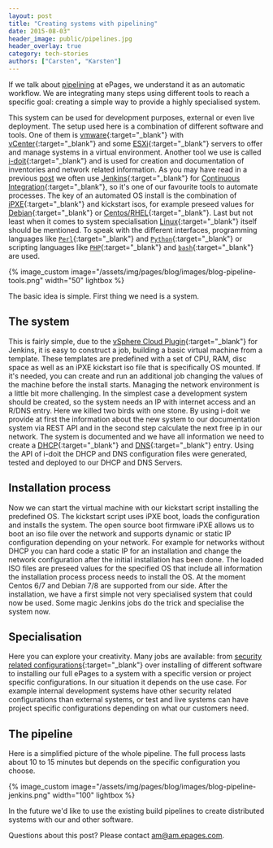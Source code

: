 ```yaml
---
layout: post
title: "Creating systems with pipelining"
date: 2015-08-03"
header_image: public/pipelines.jpg
header_overlay: true
category: tech-stories
authors: ["Carsten", "Karsten"]
---
```


If we talk about [pipelining](https://en.wikipedia.org/wiki/Pipeline_(software)) at ePages, we understand it as an automatic workflow.
We are integrating many steps using different tools to reach a specific goal: creating a simple way to provide a highly specialised system.

This system can be used for development purposes, external or even live deployment.
The setup used here is a combination of different software and tools.
One of them is [vmware](http://www.vmware.com/){:target="_blank"} with [vCenter](https://www.vmware.com/products/vcenter-server){:target="_blank"} and some [ESXi](https://www.vmware.com/products/vsphere/features/esxi-hypervisor){:target="_blank"} servers to offer and manage systems in a virtual environment.
Another tool we use is called [i-doit](https://www.i-doit.com/en/){:target="_blank"} and is used for creation and documentation of inventories and network related information.
As you may have read in a previous [post](/blog/tech-stories/infrastructure-as-code-automating-jenkins/) we often use [Jenkins](https://jenkins-ci.org/){:target="_blank"} for [Continuous Integration](http://www.martinfowler.com/articles/continuousIntegration.html){:target="_blank"}, so it's one of our favourite tools to automate processes.
The key of an automated OS install is the combination of [iPXE](http://ipxe.org/){:target="_blank"} and kickstart isos, for example preseed values for [Debian](https://wiki.debian.org/DebianInstaller/Preseed){:target="_blank"} or [Centos/RHEL](http://www.centos.org/docs/4/html/rhel-sag-en-4/s1-kickstart2-file.html){:target="_blank"}.
Last but not least when it comes to system specialisation [Linux](https://www.linux.com/){:target="_blank"} itself should be mentioned.
To speak with the different interfaces, programming languages like [`Perl`](https://www.perl.org/){:target="_blank"} and [`Python`](https://www.python.org/){:target="_blank"} or scripting languages like [`PHP`](https://secure.php.net/){:target="_blank"} and [`bash`](http://www.gnu.org/software/bash/){:target="_blank"} are used.

{% image_custom image="/assets/img/pages/blog/images/blog-pipeline-tools.png" width="50" lightbox %}

The basic idea is simple. First thing we need is a system.

## The system

This is fairly simple, due to the [vSphere Cloud Plugin](https://wiki.jenkins-ci.org/display/JENKINS/vSphere+Cloud+Plugin){:target="_blank"} for Jenkins, it is easy to construct a job, building a basic virtual machine from a template.
These templates are predefined with a set of CPU, RAM, disc space as well as an iPXE kickstart iso file that is specifically OS mounted.
If it's needed, you can create and run an additional job changing the values of the machine before the install starts.
Managing the network environment is a little bit more challenging.
In the simplest case a development system should be created, so the system needs an IP with internet access and an R/DNS entry.
Here we killed two birds with one stone.
By using i-doit we provide at first the information about the new system to our documentation system via REST API and in the second step calculate the next free ip in our network.
The system is documented and we have all information we need to create a [DHCP](https://en.wikipedia.org/wiki/Dynamic_Host_Configuration_Protocol){:target="_blank"} and [DNS](https://en.wikipedia.org/wiki/Domain_Name_System){:target="_blank"} entry.
Using the API of i-doit the DHCP and DNS configuration files were generated, tested and deployed to our DHCP and DNS Servers.

## Installation process

Now we can start the virtual machine with our kickstart script installing the predefined OS.
The kickstart script uses iPXE boot, loads the configuration and installs the system.
The open source boot firmware iPXE allows us to boot an iso file over the network and supports dynamic or static IP configuration depending on your network.
For example for networks without DHCP you can hard code a static IP for an installation and change the network configuration after the initial installation has been done.
The loaded ISO files are preseed values for the specified OS that include all information the installation process process needs to install the OS.
At the moment Centos 6/7 and Debian 7/8 are supported from our side.
After the installation, we have a first simple not very specialised system that could now be used.
Some magic Jenkins jobs do the trick and specialise the system now.

## Specialisation

Here you can explore your creativity.
Many jobs are available: from [security related configurations](https://www.linode.com/docs/security/securing-your-server){:target="_blank"} over installing of different software to installing our full ePages to a system with a specific version or project specific configurations.
In our situation it depends on the use case. For example internal development systems have other security related configurations than external systems, or test and live systems can have project specific configurations depending on what our customers need.

## The pipeline

Here is a simplified picture of the whole pipeline.
The full process lasts about 10 to 15 minutes but depends on the specific configuration you choose.

{% image_custom image="/assets/img/pages/blog/images/blog-pipeline-jenkins.png" width="100" lightbox %}

In the future we'd like to use the existing build pipelines to create distributed systems with our and other software.

Questions about this post?
Please contact [am@am.epages.com](mailto:am@am.epages.com).
